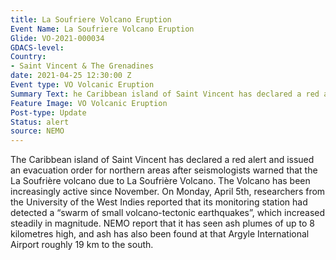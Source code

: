 ```yaml
---
title: La Soufriere Volcano Eruption 
Event Name: La Soufriere Volcano Eruption 
Glide: VO-2021-000034
GDACS-level: 
Country:
- Saint Vincent & The Grenadines
date: 2021-04-25 12:30:00 Z
Event type: VO Volcanic Eruption
Summary Text: he Caribbean island of Saint Vincent has declared a red alert and issued an evacuation order for northern areas after seismologists warned that the La Soufrière volcano due to La Soufrière Volcano.
Feature Image: VO Volcanic Eruption
Post-type: Update
Status: alert
source: NEMO
---
```

The Caribbean island of Saint Vincent has declared a red alert and issued an evacuation order for northern areas after seismologists warned that the La Soufrière volcano due to La Soufrière Volcano. The Volcano has been increasingly active since November. On Monday, April 5th, researchers from the University of the West Indies reported that its monitoring station had detected a “swarm of small volcano-tectonic earthquakes”, which increased steadily in magnitude. NEMO report that it has seen ash plumes of up to 8 kilometres high, and ash has also been found at that Argyle International Airport roughly 19 km to the south.
